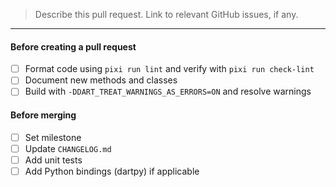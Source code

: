 > Describe this pull request. Link to relevant GitHub issues, if any.

***

#### Before creating a pull request

- [ ] Format code using `pixi run lint` and verify with `pixi run check-lint`
- [ ] Document new methods and classes
- [ ] Build with `-DDART_TREAT_WARNINGS_AS_ERRORS=ON` and resolve warnings

#### Before merging

- [ ] Set milestone
- [ ] Update `CHANGELOG.md`
- [ ] Add unit tests
- [ ] Add Python bindings (dartpy) if applicable
